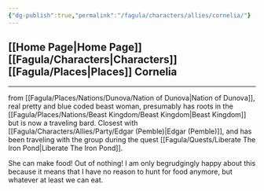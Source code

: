 ```yaml
---
{"dg-publish":true,"permalink":"/fagula/characters/allies/cornelia/"}
---
```


[[Home Page\|Home Page]]
[[Fagula/Characters\|Characters]]
[[Fagula/Places\|Places]]
Cornelia
--
___
from [[Fagula/Places/Nations/Dunova/Nation of Dunova\|Nation of Dunova]], real pretty and blue coded beast woman, presumably has roots in the [[Fagula/Places/Nations/Beast Kingdom/Beast Kingdom\|Beast Kingdom]] but is now a traveling bard. Closest with [[Fagula/Characters/Allies/Party/Edgar (Pemble)\|Edgar (Pemble)]], and has been traveling with the group during the quest [[Fagula/Quests/Liberate The Iron Pond\|Liberate The Iron Pond]].

She can make food! Out of nothing! I am only begrudgingly happy about this because it means that I have no reason to hunt for food anymore, but whatever at least we can eat.
